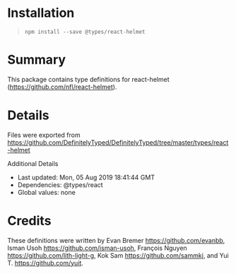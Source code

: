 # Installation
> `npm install --save @types/react-helmet`

# Summary
This package contains type definitions for react-helmet (https://github.com/nfl/react-helmet).

# Details
Files were exported from https://github.com/DefinitelyTyped/DefinitelyTyped/tree/master/types/react-helmet

Additional Details
 * Last updated: Mon, 05 Aug 2019 18:41:44 GMT
 * Dependencies: @types/react
 * Global values: none

# Credits
These definitions were written by Evan Bremer <https://github.com/evanbb>, Isman Usoh <https://github.com/isman-usoh>, François Nguyen <https://github.com/lith-light-g>, Kok Sam <https://github.com/sammkj>, and Yui T. <https://github.com/yuit>.
